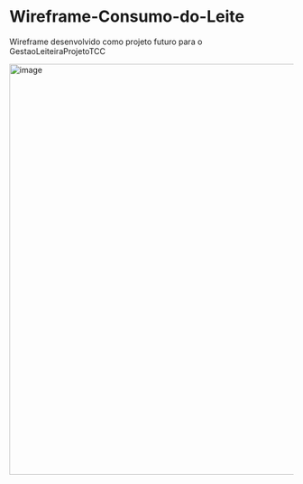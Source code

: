 # Wireframe-Consumo-do-Leite
Wireframe desenvolvido como projeto futuro para o GestaoLeiteiraProjetoTCC

<img width="1057" height="728" alt="image" src="https://github.com/user-attachments/assets/73d22ef1-634a-4714-88e1-f3d0c345e9cc" />

